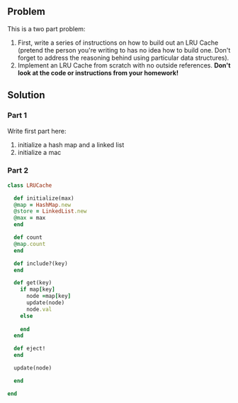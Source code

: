 ## Problem
This is a two part problem:
1. First, write a series of instructions on how to build out an LRU Cache (pretend 
the person you're writing to has no idea how to build one. Don't forget to address
the reasoning behind using particular data structures).
2. Implement an LRU Cache from scratch with no outside references. **Don't look 
at the code or instructions from your homework!**

## Solution

### Part 1
Write first part here:
1. initialize a hash map and a linked list 
2. initialize a mac

### Part 2
```ruby
class LRUCache

  def initialize(max)
  @map = HashMap.new
  @store = LinkedList.new
  @max = max
  end 

  def count 
  @map.count
  end   

  def include?(key)
  end 

  def get(key)
    if map[key]
      node =map[key]
      update(node)
      node.val
    else
      
    end   
  end 

  def eject!
  end 

  update(node)

  end 

end
```